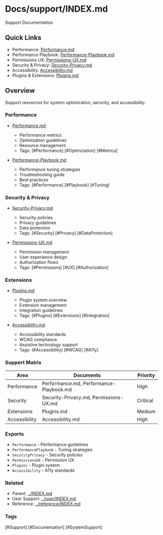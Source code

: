 # Docs/support/INDEX.md

Support Documentation

## Quick Links

- Performance: [Performance.md](./Performance.md)
- Performance Playbook: [Performance-Playbook.md](./Performance-Playbook.md)
- Permissions UX: [Permissions-UX.md](./Permissions-UX.md)
- Security & Privacy: [Security-Privacy.md](./Security-Privacy.md)
- Accessibility: [Accessibility.md](./Accessibility.md)
- Plugins & Extensions: [Plugins.md](./Plugins.md)

## Overview

Support resources for system optimization, security, and accessibility.

### Performance

- [Performance.md](./Performance.md)
  - Performance metrics
  - Optimization guidelines
  - Resource management
  - Tags: [#Performance] [#Optimization] [#Metrics]

- [Performance-Playbook.md](./Performance-Playbook.md)
  - Performance tuning strategies
  - Troubleshooting guide
  - Best practices
  - Tags: [#Performance] [#Playbook] [#Tuning]

### Security & Privacy

- [Security-Privacy.md](./Security-Privacy.md)
  - Security policies
  - Privacy guidelines
  - Data protection
  - Tags: [#Security] [#Privacy] [#DataProtection]

- [Permissions-UX.md](./Permissions-UX.md)
  - Permission management
  - User experience design
  - Authorization flows
  - Tags: [#Permissions] [#UX] [#Authorization]

### Extensions

- [Plugins.md](./Plugins.md)
  - Plugin system overview
  - Extension management
  - Integration guidelines
  - Tags: [#Plugins] [#Extensions] [#Integration]

- [Accessibility.md](./Accessibility.md)
  - Accessibility standards
  - WCAG compliance
  - Assistive technology support
  - Tags: [#Accessibility] [#WCAG] [#A11y]

### Support Matrix

| Area | Documents | Priority |
|------|-----------|----------|
| Performance | Performance.md, Performance-Playbook.md | High |
| Security | Security-Privacy.md, Permissions-UX.md | Critical |
| Extensions | Plugins.md | Medium |
| Accessibility | Accessibility.md | High |

### Exports

- `Performance` - Performance guidelines
- `PerformancePlaybook` - Tuning strategies
- `SecurityPrivacy` - Security policies
- `PermissionsUX` - Permission UX
- `Plugins` - Plugin system
- `Accessibility` - A11y standards

### Related

- Parent: [../INDEX.md](../INDEX.md)
- User Support: [../user/INDEX.md](../user/INDEX.md)
- Reference: [../reference/INDEX.md](../reference/INDEX.md)

### Tags

[#Support] [#Documentation] [#SystemSupport]
